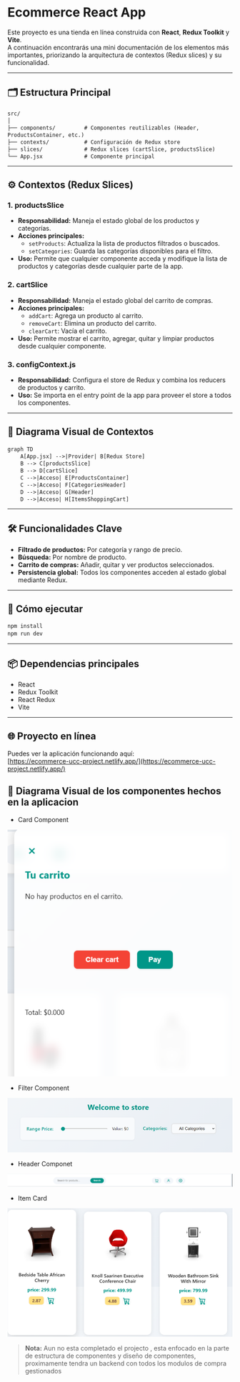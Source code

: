 # Ecommerce React App

Este proyecto es una tienda en línea construida con **React**, **Redux Toolkit** y **Vite**.  
A continuación encontrarás una mini documentación de los elementos más importantes, priorizando la arquitectura de contextos (Redux slices) y su funcionalidad.

---

## 🗂️ Estructura Principal

```
src/
│
├── components/         # Componentes reutilizables (Header, ProductsContainer, etc.)
├── contexts/           # Configuración de Redux store
├── slices/             # Redux slices (cartSlice, productsSlice)
└── App.jsx             # Componente principal
```

---

## ⚙️ Contextos (Redux Slices)

### 1. **productsSlice**

- **Responsabilidad:** Maneja el estado global de los productos y categorías.
- **Acciones principales:**
  - `setProducts`: Actualiza la lista de productos filtrados o buscados.
  - `setCategories`: Guarda las categorías disponibles para el filtro.
- **Uso:** Permite que cualquier componente acceda y modifique la lista de productos y categorías desde cualquier parte de la app.

### 2. **cartSlice**

- **Responsabilidad:** Maneja el estado global del carrito de compras.
- **Acciones principales:**
  - `addCart`: Agrega un producto al carrito.
  - `removeCart`: Elimina un producto del carrito.
  - `clearCart`: Vacía el carrito.
- **Uso:** Permite mostrar el carrito, agregar, quitar y limpiar productos desde cualquier componente.

### 3. **configContext.js**

- **Responsabilidad:** Configura el store de Redux y combina los reducers de productos y carrito.
- **Uso:** Se importa en el entry point de la app para proveer el store a todos los componentes.

---

## 🔄 Diagrama Visual de Contextos

```mermaid
graph TD
    A[App.jsx] -->|Provider| B[Redux Store]
    B --> C[productsSlice]
    B --> D[cartSlice]
    C -->|Acceso| E[ProductsContainer]
    C -->|Acceso| F[CategoriesHeader]
    D -->|Acceso| G[Header]
    D -->|Acceso| H[ItemsShoppingCart]
```

---

## 🛠️ Funcionalidades Clave

- **Filtrado de productos:** Por categoría y rango de precio.
- **Búsqueda:** Por nombre de producto.
- **Carrito de compras:** Añadir, quitar y ver productos seleccionados.
- **Persistencia global:** Todos los componentes acceden al estado global mediante Redux.

---

## 🚀 Cómo ejecutar

```bash
npm install
npm run dev
```

---

## 📦 Dependencias principales

- React
- Redux Toolkit
- React Redux
- Vite

---

## 🌐 Proyecto en línea

Puedes ver la aplicación funcionando aquí:  
[https://ecommerce-ucc-project.netlify.app/](https://ecommerce-ucc-project.netlify.app/)

## 🔄 Diagrama Visual de los componentes hechos en la aplicacion 

- Card Component

![Vista principal del componente Card](./src/assets/Cart.png)

- Filter Component

![Vista principal del componente Card](./src/assets/Filter.png)

- Header Componet

![Vista principal del componente Card](./src/assets/Header.png)

- Item Card

![Vista principal del componente Card](./src/assets/ItemCar.png)

> **Nota:**  Aun no esta completado el projecto , esta enfocado en la parte de estructura de componentes y diseño de componentes, proximamente tendra un backend con todos los modulos de compra gestionados



